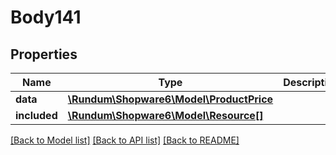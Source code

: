 # Body141

## Properties
Name | Type | Description | Notes
------------ | ------------- | ------------- | -------------
**data** | [**\Rundum\Shopware6\Model\ProductPrice**](ProductPrice.md) |  | [optional] 
**included** | [**\Rundum\Shopware6\Model\Resource[]**](Resource.md) |  | [optional] 

[[Back to Model list]](../../README.md#documentation-for-models) [[Back to API list]](../../README.md#documentation-for-api-endpoints) [[Back to README]](../../README.md)

